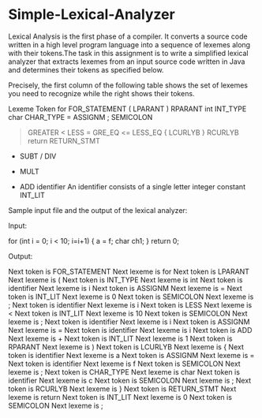# Simple-Lexical-Analyzer

Lexical Analysis is the first phase of a compiler. It converts a source code written in a
high level program language into a sequence of lexemes along with their tokens.The
task in this assignment is to write a simplified lexical analyzer that extracts lexemes
from an input source code written in Java and determines their tokens as specified
below.

Precisely, the first column of the following table shows the set of lexemes you need to
recognize while the right shows their tokens.

Lexeme Token
for FOR_STATEMENT
( LPARANT
) RPARANT
int INT_TYPE
char CHAR_TYPE
= ASSIGNM
; SEMICOLON
> GREATER
< LESS
>= GRE_EQ
<= LESS_EQ
{ LCURLYB
} RCURLYB
return RETURN_STMT
- SUBT
/ DIV
* MULT
+ ADD
identifier An identifier consists of a single letter
integer constant INT_LIT

Sample input file and the output of the lexical analyzer:

Input:

for (int i = 0; i < 10; i=i+1)
{
a = f;
char ch1;
}
return 0;

Output:

Next token is FOR_STATEMENT Next lexeme is for
Next token is LPARANT Next lexeme is (
Next token is INT_TYPE Next lexeme is int
Next token is identifier Next lexeme is i
Next token is ASSIGNM Next lexeme is =
Next token is INT_LIT Next lexeme is 0
Next token is SEMICOLON Next lexeme is ;
Next token is identifier Next lexeme is i
Next token is LESS Next lexeme is <
Next token is INT_LIT Next lexeme is 10
Next token is SEMICOLON Next lexeme is ;
Next token is identifier Next lexeme is i
Next token is ASSIGNM Next lexeme is =
Next token is identifier Next lexeme is i
Next token is ADD Next lexeme is +
Next token is INT_LIT Next lexeme is 1
Next token is RPARANT Next lexeme is )
Next token is LCURLYB Next lexeme is {
Next token is identifier Next lexeme is a
Next token is ASSIGNM Next lexeme is =
Next token is identifier Next lexeme is f
Next token is SEMICOLON Next lexeme is ;
Next token is CHAR_TYPE Next lexeme is char
Next token is identifier Next lexeme is c
Next token is SEMICOLON Next lexeme is ;
Next token is RCURLYB Next lexeme is }
Next token is RETURN_STMT Next lexeme is return
Next token is INT_LIT Next lexeme is 0
Next token is SEMICOLON Next lexeme is ;
